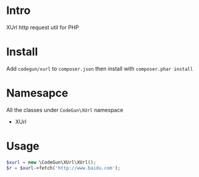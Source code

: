 Intro
=========

XUrl http request util for PHP


Install
==============

Add `codegun/xurl` to `composer.json` then install with `composer.phar install`


Namesapce
==============

All the classes under `CodeGun\XUrl` namespace

- XUrl

Usage
==============

```php
$xurl = new \CodeGun\XUrl\XUrl();
$r = $xurl->fetch('http://www.baidu.com');
```